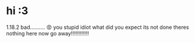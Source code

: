 # hi :3
1.18.2 bad.......... :rage:
you stupid idiot
what did you expect
its not done theres nothing here
now go away!!!!!!!!!!!!
